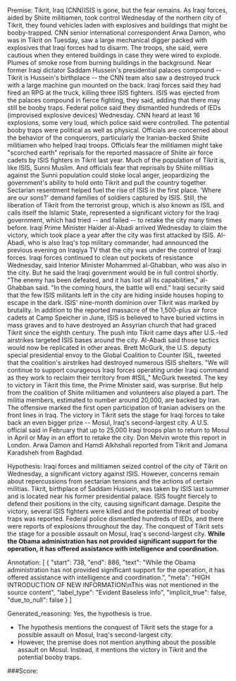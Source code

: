
Premise:
Tikrit, Iraq (CNN)ISIS is gone, but the fear remains. As Iraqi forces, aided by Shiite militiamen, took control Wednesday of the northern city of Tikrit, they found vehicles laden with explosives and buildings that might be booby-trapped. CNN senior international correspondent Arwa Damon, who was in Tikrit on Tuesday, saw a large mechanical digger packed with explosives that Iraqi forces had to disarm. The troops, she said, were cautious when they entered buildings in case they were wired to explode. Plumes of smoke rose from burning buildings in the background. Near former Iraqi dictator Saddam Hussein's presidential palaces compound -- Tikrit is Hussein's birthplace -- the CNN team also saw a destroyed truck with a large machine gun mounted on the back. Iraqi forces said they had fired an RPG at the truck, killing three ISIS fighters. ISIS was ejected from the palaces compound in fierce fighting, they said, adding that there may still be booby traps. Federal police said they dismantled hundreds of IEDs (improvised explosive devices) Wednesday. CNN heard at least 16 explosions, some very loud, which police said were controlled. The potential booby traps were political as well as physical. Officials are concerned about the behavior of the conquerors, particularly the Iranian-backed Shiite militiamen who helped Iraqi troops. Officials fear the militiamen might take "scorched earth" reprisals for the reported massacre of Shiite air force cadets by ISIS fighters in Tikrit last year. Much of the population of Tikrit is, like ISIS, Sunni Muslim. And officials fear that reprisals by Shiite militias against the Sunni population could stoke local anger, jeopardizing the government's ability to hold onto Tikrit and pull the country together. Sectarian resentment helped fuel the rise of ISIS in the first place. 'Where are our sons?' demand families of soldiers captured by ISIS. Still, the liberation of Tikrit from the terrorist group, which is also known as ISIL and calls itself the Islamic State, represented a significant victory for the Iraqi government, which had tried -- and failed -- to retake the city many times before. Iraqi  Prime Minister Haider al-Abadi arrived Wednesday to claim the victory, which took place a year after the city was first attacked by ISIS. Al-Abadi, who is also Iraq's top military commander, had announced the previous evening on Iraqiya TV that the city was under the control of Iraqi forces. Iraqi forces continued to clean out pockets of resistance Wednesday, said Interior Minister Mohammed al-Ghabban, who was also in the city. But he said the Iraqi government would be in full control shortly. "The enemy has been defeated, and it has lost all its capabilities," al-Ghabban said. "In the coming hours, the battle will end." Iraqi security said that the few ISIS militants left in the city are hiding inside houses hoping to escape in the dark. ISIS' nine-month dominion over Tikrit was marked by brutality. In addition to the reported massacre of the 1,500-plus air force cadets at Camp Speicher in June, ISIS is believed to have buried victims in mass graves and to have destroyed an Assyrian church that had graced Tikrit since the eighth century. The push into Tikrit came days after U.S.-led airstrikes targeted ISIS bases around the city. Al-Abadi said those tactics would now be replicated in other areas. Brett McGurk, the U.S. deputy special presidential envoy to the Global Coalition to Counter ISIL, tweeted that the coalition's airstrikes had destroyed numerous ISIS shelters. "We will continue to support courageous Iraqi forces operating under Iraqi command as they work to reclaim their territory from #ISIL," McGurk tweeted. The key to victory in Tikrit this time, the Prime Minister said, was surprise. But help from the coalition of Shiite militiamen and volunteers also played a part. The militia members, estimated to number around 20,000, are backed by Iran. The offensive marked the first open participation of Iranian advisers on the front lines in Iraq. The victory in Tikrit sets the stage for Iraqi forces to take back an even bigger prize -- Mosul, Iraq's second-largest city. A U.S. official said in February that up to 25,000 Iraqi troops plan to return to Mosul in April or May in an effort to retake the city. Don Melvin wrote this report in London. Arwa Damon and Hamdi Alkhshali reported from Tikrit and Jomana Karadsheh from Baghdad.


Hypothesis:
Iraqi forces and militiamen seized control of the city of Tikrit on Wednesday, a significant victory against ISIS. However, concerns remain about repercussions from sectarian tensions and the actions of certain militias. Tikrit, birthplace of Saddam Hussein, was taken by ISIS last summer and is located near his former presidential palace. ISIS fought fiercely to defend their positions in the city, causing significant damage. Despite the victory, several ISIS fighters were killed and the potential threat of booby traps was reported. Federal police dismantled hundreds of IEDs, and there were reports of explosions throughout the day. The conquest of Tikrit sets the stage for a possible assault on Mosul, Iraq's second-largest city. **While the Obama administration has not provided significant support for the operation, it has offered assistance with intelligence and coordination.**

Annotation:
[
  {
    "start": 738,
    "end": 886,
    "text": "While the Obama administration has not provided significant support for the operation, it has offered assistance with intelligence and coordination.",
    "meta": "HIGH INTRODUCTION OF NEW INFORMATION\nThis was not mentioned in the source content",
    "label_type": "Evident Baseless Info",
    "implicit_true": false,
    "due_to_null": false
  }
]

Generated_reasoning:
Yes, the hypothesis is true. 
- The hypothesis mentions the conquest of Tikrit sets the stage for a possible assault on Mosul, Iraq's second-largest city. 
- However, the premise does not mention anything about the possible assault on Mosul. Instead, it mentions the victory in Tikrit and the potential booby traps.

###Score:
